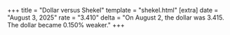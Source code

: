 +++
title = "Dollar versus Shekel"
template = "shekel.html"
[extra]
date = "August  3, 2025"
rate = "3.410"
delta = "On August  2, the dollar was 3.415. The dollar became 0.150% weaker."
+++
